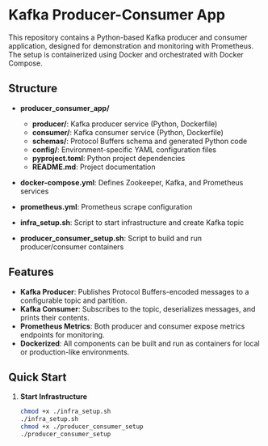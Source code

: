 # Kafka Producer-Consumer App

This repository contains a Python-based Kafka producer and consumer application, designed for demonstration and monitoring with Prometheus. The setup is containerized using Docker and orchestrated with Docker Compose.

## Structure

- **producer_consumer_app/**
  - **producer/**: Kafka producer service (Python, Dockerfile)
  - **consumer/**: Kafka consumer service (Python, Dockerfile)
  - **schemas/**: Protocol Buffers schema and generated Python code
  - **config/**: Environment-specific YAML configuration files
  - **pyproject.toml**: Python project dependencies
  - **README.md**: Project documentation

- **docker-compose.yml**: Defines Zookeeper, Kafka, and Prometheus services
- **prometheus.yml**: Prometheus scrape configuration
- **infra_setup.sh**: Script to start infrastructure and create Kafka topic
- **producer_consumer_setup.sh**: Script to build and run producer/consumer containers

## Features

- **Kafka Producer**: Publishes Protocol Buffers-encoded messages to a configurable topic and partition.
- **Kafka Consumer**: Subscribes to the topic, deserializes messages, and prints their contents.
- **Prometheus Metrics**: Both producer and consumer expose metrics endpoints for monitoring.
- **Dockerized**: All components can be built and run as containers for local or production-like environments.

## Quick Start

1. **Start Infrastructure**  
   ```bash
   chmod +x ./infra_setup.sh
   ./infra_setup.sh
   chmod +x ./producer_consumer_setup
   ./producer_consumer_setup